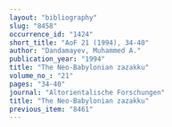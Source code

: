 ```yaml
---
layout: "bibliography"
slug: "8458"
occurrence_id: "1424"
short_title: "AoF 21 (1994), 34-40"
author: "Dandamayev, Muhammed A."
publication_year: "1994"
title: "The Neo-Babylonian zazakku"
volume_no_: "21"
pages: "34-40"
journal: "Altorientalische Forschungen"
title: "The Neo-Babylonian zazakku"
previous_item: "8461"
---
```

